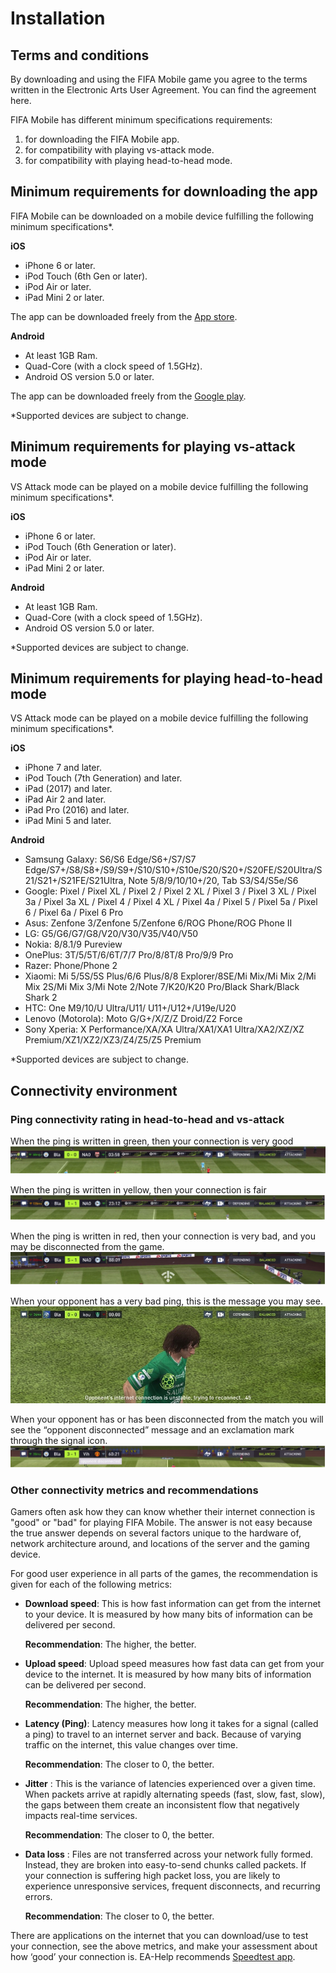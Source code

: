 
# Installation

## Terms and conditions

By downloading and using the FIFA Mobile game you agree to the terms written in the Electronic Arts User Agreement. You can find the agreement here.

FIFA Mobile has different minimum specifications requirements:
1. for downloading the FIFA Mobile app.
2. for compatibility with playing vs-attack mode.
3. for compatibility with playing head-to-head mode.

## Minimum requirements for downloading the app

FIFA Mobile can be downloaded on a mobile device fulfilling the following minimum specifications*.

**iOS**
*  iPhone 6 or later.
*   iPod Touch (6th Gen or later).
*  iPod Air or later.
*   iPad Mini 2 or later.

The app can be downloaded freely from the [App store](https://smarturl.it/fifa-mobile-apple).

**Android**
*  At least 1GB Ram.
*  Quad-Core (with a clock speed of 1.5GHz).
*  Android OS version 5.0 or later.

The app can be downloaded freely from the [Google play](https://smarturl.it/fifa-mobile-android).

*Supported devices are subject to change.

## Minimum requirements for playing vs-attack mode

VS Attack mode can be played on a mobile device fulfilling the following minimum specifications*.

**iOS**
* iPhone 6 or later.
* iPod Touch (6th Generation or later).
* iPod Air or later.
* iPad Mini 2 or later.

**Android**
* At least 1GB Ram.
* Quad-Core (with a clock speed of 1.5GHz).
* Android OS version 5.0 or later.

*Supported devices are subject to change.

## Minimum requirements for playing head-to-head mode

VS Attack mode can be played on a mobile device fulfilling the following minimum specifications*.

**iOS**
* iPhone 7 and later.
* iPod Touch (7th Generation) and later.
* iPad (2017) and later.
* iPad Air 2 and later.
* iPad Pro (2016) and later.
* iPad Mini 5 and later.

**Android**
* Samsung Galaxy: S6/S6 Edge/S6+/S7/S7 Edge/S7+/S8/S8+/S9/S9+/S10/S10+/S10e/S20/S20+/S20FE/S20Ultra/S21/S21+/S21FE/S21Ultra, Note 5/8/9/10/10+/20, Tab S3/S4/S5e/S6
* Google: Pixel / Pixel XL / Pixel 2 / Pixel 2 XL / Pixel 3 / Pixel 3 XL / Pixel 3a / Pixel 3a XL / Pixel 4 / Pixel 4 XL / Pixel 4a / Pixel 5 / Pixel 5a / Pixel 6 / Pixel 6a / Pixel 6 Pro
* Asus: Zenfone 3/Zenfone 5/Zenfone 6/ROG Phone/ROG Phone II
* LG: G5/G6/G7/G8/V20/V30/V35/V40/V50
* Nokia: 8/8.1/9 Pureview
* OnePlus: 3T/5/5T/6/6T/7/7 Pro/8/8T/8 Pro/9/9 Pro
* Razer: Phone/Phone 2
* Xiaomi: Mi 5/5S/5S Plus/6/6 Plus/8/8 Explorer/8SE/Mi Mix/Mi Mix 2/Mi Mix 2S/Mi Mix 3/Mi Note 2/Note 7/K20/K20 Pro/Black Shark/Black Shark 2
* HTC: One M9/10/U Ultra/U11/ U11+/U12+/U19e/U20
* Lenovo (Motorola): Moto G/G+/X/Z/Z Droid/Z2 Force
* Sony Xperia: X Performance/XA/XA Ultra/XA1/XA1 Ultra/XA2/XZ/XZ Premium/XZ1/XZ2/XZ3/Z4/Z5/Z5 Premium

*Supported devices are subject to change.

## Connectivity environment 
### Ping connectivity rating in head-to-head and vs-attack
When the ping is written in green, then your connection is very good
![good connection](../chapters/imgs/241-1.png)

When the ping is written in yellow, then your connection is fair
![fair connection](../chapters/imgs/241-2.png)

When the ping is written in red, then your connection is very bad, and you may be disconnected from the game.
![bad connection](../chapters/imgs/241-3.png)

When your opponent has a very bad ping, this is the message you may see.
![good connection](../chapters/imgs/241-4.jpg)

When your opponent has or has been disconnected from the match you will see the “opponent disconnected” message and an exclamation mark through the signal icon.
![good connection](../chapters/imgs/241-5.png)

### Other connectivity metrics and recommendations
Gamers often ask how they can know whether their internet connection is "good" or "bad" for playing FIFA Mobile. The answer is not easy because the true answer depends on several factors unique to the hardware of, network architecture around, and locations of the server and the gaming device. 

For good user experience in all parts of the games, the recommendation is given for each of the following metrics: 

* **Download speed**: 
This is how fast information can get from the internet to your device. It is measured by how many bits of information can be delivered per second. 

    **Recommendation**: The higher, the better. 

* **Upload speed**:
Upload speed measures how fast data can get from your device to the internet. It is measured by how many bits of information can be delivered per second. 

    **Recommendation**: The higher, the better. 

* **Latency (Ping)**: 
Latency measures how long it takes for a signal (called a ping) to travel to an internet server and back. Because of varying traffic on the internet, this value changes over time. 

    **Recommendation**: The closer to 0, the better. 

* **Jitter** :
This is the variance of latencies experienced over a given time. When packets arrive at rapidly alternating speeds (fast, slow, fast, slow), the gaps between them create an inconsistent flow that negatively impacts real-time services. 

    **Recommendation**: The closer to 0, the better. 

* **Data loss** :
Files are not transferred across your network fully formed. Instead, they are broken into easy-to-send chunks called packets. If your connection is suffering high packet loss, you are likely to experience unresponsive services, frequent disconnects, and recurring errors. 

    **Recommendation**: The closer to 0, the better. 

There are applications on the internet that you can download/use to test your connection, see the above metrics, and make your assessment about how ‘good’ your connection is. EA-Help recommends [Speedtest app](https://beta.speedtest.net/apps/mobile). 
